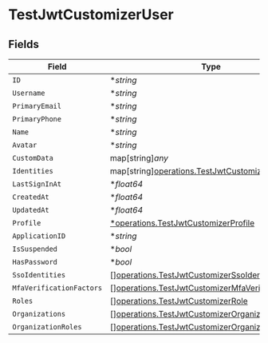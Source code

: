 # TestJwtCustomizerUser


## Fields

| Field                                                                                                                    | Type                                                                                                                     | Required                                                                                                                 | Description                                                                                                              |
| ------------------------------------------------------------------------------------------------------------------------ | ------------------------------------------------------------------------------------------------------------------------ | ------------------------------------------------------------------------------------------------------------------------ | ------------------------------------------------------------------------------------------------------------------------ |
| `ID`                                                                                                                     | **string*                                                                                                                | :heavy_minus_sign:                                                                                                       | N/A                                                                                                                      |
| `Username`                                                                                                               | **string*                                                                                                                | :heavy_minus_sign:                                                                                                       | N/A                                                                                                                      |
| `PrimaryEmail`                                                                                                           | **string*                                                                                                                | :heavy_minus_sign:                                                                                                       | N/A                                                                                                                      |
| `PrimaryPhone`                                                                                                           | **string*                                                                                                                | :heavy_minus_sign:                                                                                                       | N/A                                                                                                                      |
| `Name`                                                                                                                   | **string*                                                                                                                | :heavy_minus_sign:                                                                                                       | N/A                                                                                                                      |
| `Avatar`                                                                                                                 | **string*                                                                                                                | :heavy_minus_sign:                                                                                                       | N/A                                                                                                                      |
| `CustomData`                                                                                                             | map[string]*any*                                                                                                         | :heavy_minus_sign:                                                                                                       | arbitrary                                                                                                                |
| `Identities`                                                                                                             | map[string][operations.TestJwtCustomizerIdentities](../../models/operations/testjwtcustomizeridentities.md)              | :heavy_minus_sign:                                                                                                       | N/A                                                                                                                      |
| `LastSignInAt`                                                                                                           | **float64*                                                                                                               | :heavy_minus_sign:                                                                                                       | N/A                                                                                                                      |
| `CreatedAt`                                                                                                              | **float64*                                                                                                               | :heavy_minus_sign:                                                                                                       | N/A                                                                                                                      |
| `UpdatedAt`                                                                                                              | **float64*                                                                                                               | :heavy_minus_sign:                                                                                                       | N/A                                                                                                                      |
| `Profile`                                                                                                                | [*operations.TestJwtCustomizerProfile](../../models/operations/testjwtcustomizerprofile.md)                              | :heavy_minus_sign:                                                                                                       | N/A                                                                                                                      |
| `ApplicationID`                                                                                                          | **string*                                                                                                                | :heavy_minus_sign:                                                                                                       | N/A                                                                                                                      |
| `IsSuspended`                                                                                                            | **bool*                                                                                                                  | :heavy_minus_sign:                                                                                                       | N/A                                                                                                                      |
| `HasPassword`                                                                                                            | **bool*                                                                                                                  | :heavy_minus_sign:                                                                                                       | N/A                                                                                                                      |
| `SsoIdentities`                                                                                                          | [][operations.TestJwtCustomizerSsoIdentity](../../models/operations/testjwtcustomizerssoidentity.md)                     | :heavy_minus_sign:                                                                                                       | N/A                                                                                                                      |
| `MfaVerificationFactors`                                                                                                 | [][operations.TestJwtCustomizerMfaVerificationFactor](../../models/operations/testjwtcustomizermfaverificationfactor.md) | :heavy_minus_sign:                                                                                                       | N/A                                                                                                                      |
| `Roles`                                                                                                                  | [][operations.TestJwtCustomizerRole](../../models/operations/testjwtcustomizerrole.md)                                   | :heavy_minus_sign:                                                                                                       | N/A                                                                                                                      |
| `Organizations`                                                                                                          | [][operations.TestJwtCustomizerOrganization](../../models/operations/testjwtcustomizerorganization.md)                   | :heavy_minus_sign:                                                                                                       | N/A                                                                                                                      |
| `OrganizationRoles`                                                                                                      | [][operations.TestJwtCustomizerOrganizationRole](../../models/operations/testjwtcustomizerorganizationrole.md)           | :heavy_minus_sign:                                                                                                       | N/A                                                                                                                      |